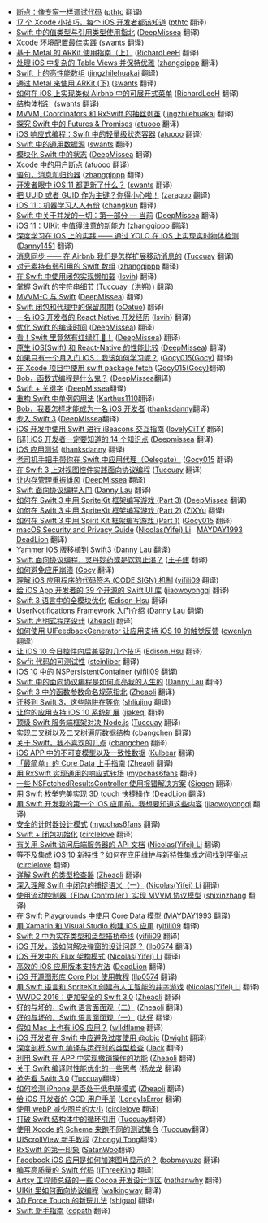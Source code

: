* [断点：像专家一样调试代码](https://juejin.im/post/5a72be42518825733b0f374e) ([pthtc](https://github.com/pthtc) 翻译)
* [17 个 Xcode 小技巧，每个 iOS 开发者都该知道](https://juejin.im/post/5a7198ac51882573505189c8) ([pthtc](https://github.com/pthtc) 翻译)
* [Swift 中的值类型与引用类型使用指北](https://juejin.im/post/5a5c2c046fb9a01cbe654b48) ([DeepMissea](https://github.com/DeepMissea) 翻译)
* [Xcode 环境配置最佳实践](https://juejin.im/post/5a4f120cf265da3e3d48f1f6) ([swants](https://github.com/swants) 翻译)
* [基于 Metal 的 ARKit 使用指南（上）](https://juejin.im/post/5a225ffcf265da432153daa4) ([RichardLeeH](https://github.com/RichardLeeH) 翻译)
* [处理 iOS 中复杂的 Table Views 并保持优雅](https://juejin.im/post/5a078ec3f265da431955c0d5?utm_source=gold-miner&utm_medium=readme&utm_campaign=github) ([zhangqippp](https://github.com/zhangqippp) 翻译)
* [Swift 上的高性能数组](https://juejin.im/post/59e84129f265da43128005ed?utm_source=gold-miner&utm_medium=readme&utm_campaign=github) ([jingzhilehuakai](https://github.com/jingzhilehuakai) 翻译)
* [通过 Metal 来使用 ARKit (下)](https://juejin.im/post/59bb2a99f265da0650750e56?utm_source=gold-miner&utm_medium=readme&utm_campaign=github) ([swants](https://github.com/swants) 翻译)
* [如何在 iOS 上实现类似 Airbnb 中的可展开式菜单](https://juejin.im/post/59acdf2b6fb9a024763806cf?utm_source=gold-miner&utm_medium=readme&utm_campaign=github) ([RichardLeeH](https://github.com/RichardLeeH) 翻译)
* [结构体指针](https://juejin.im/post/59a60cc1f265da249a201ae9?utm_source=gold-miner&utm_medium=readme&utm_campaign=github) ([swants](https://github.com/swants) 翻译)
* [MVVM, Coordinators 和 RxSwift 的抽丝剥茧](https://juejin.im/post/59acf7dcf265da24722fe6a1?utm_source=gold-miner&utm_medium=readme&utm_campaign=github) ([jingzhilehuakai](https://github.com/jingzhilehuakai) 翻译)
* [探究 Swift 中的 Futures & Promises](https://juejin.im/post/59afcf5d51882524434163dd?utm_source=gold-miner&utm_medium=readme&utm_campaign=github) ([atuooo](https://github.com/atuooo) 翻译)
* [iOS 响应式编程：Swift 中的轻量级状态容器](https://juejin.im/post/599652ee6fb9a024903a8d59?utm_source=gold-miner&utm_medium=readme&utm_campaign=github) ([atuooo](https://github.com/atuooo) 翻译)
* [Swift 中的通用数据源](https://juejin.im/post/5990fd7b51882548bc7cabd8?utm_source=gold-miner&utm_medium=readme&utm_campaign=github) ([swants](https://github.com/swants) 翻译)
* [模块化 Swift 中的状态](https://juejin.im/post/597962875188253dda0f05a9?utm_source=gold-miner&utm_medium=readme&utm_campaign=github) ([DeepMissea](https://github.com/DeepMissea) 翻译)
* [Xcode 中的用户断点](https://juejin.im/post/597934335188253dfb7b0db7?utm_source=gold-miner&utm_medium=readme&utm_campaign=github) ([atuooo](https://github.com/atuooo) 翻译)
* [语句，消息和归约器](https://juejin.im/post/596f17366fb9a06bc17c53db?utm_source=gold-miner&utm_medium=readme&utm_campaign=github) ([zhangqippp](https://github.com/zhangqippp) 翻译)
* [开发者眼中 iOS 11 都更新了什么？](https://juejin.im/post/595f1f2c5188250d8a605d69?utm_source=gold-miner&utm_medium=readme&utm_campaign=github) ([swants](https://github.com/swants) 翻译)
* [把 UUID 或者 GUID 作为主键？你得小心啦！](https://juejin.im/post/59561e5b6fb9a06bbf6fdf16?utm_source=gold-miner&utm_medium=readme&utm_campaign=github) ([zaraguo](https://github.com/zaraguo) 翻译)
* [iOS 11：机器学习人人有份](https://juejin.im/post/59533049f265da6c3a54b739?utm_source=gold-miner&utm_medium=readme&utm_campaign=github) ([changkun](https://github.com/changkun) 翻译)
* [Swift 中关于并发的一切：第一部分 — 当前](https://juejin.im/post/5954571af265da6c4c4fc3f8?utm_source=gold-miner&utm_medium=readme&utm_campaign=github) ([DeepMissea](https://github.com/DeepMissea) 翻译)
* [iOS 11：UIKit 中值得注意的新能力](https://juejin.im/post/5944adfffe88c2006a6f6f3a?utm_source=gold-miner&utm_medium=readme&utm_campaign=github) ([zhangqippp](https://github.com/zhangqippp) 翻译)
* [深度学习在 iOS 上的实践 —— 通过 YOLO 在 iOS 上实现实时物体检测](https://juejin.im/post/59433498da2f600067604218?utm_source=gold-miner&utm_medium=readme&utm_campaign=github) ([Danny1451](https://github.com/Danny1451) 翻译)
* [消息同步 —— 在 Airbnb 我们是怎样扩展移动消息的](https://juejin.im/post/593a7647128fe1006acafaf9?utm_source=gold-miner&utm_medium=readme&utm_campaign=github) ([Tuccuay](https://github.com/Tuccuay) 翻译)
* [对元素持有弱引用的 Swift 数组](https://juejin.im/post/5927a34c0ce46300575a81e1?utm_source=gold-miner&utm_medium=readme&utm_campaign=github) ([zhangqippp](https://github.com/zhangqippp) 翻译)
* [在 Swift 中使用闭包实现懒加载](https://juejin.im/post/590a9eeab123db00549776ee/?utm_source=gold-miner&utm_medium=readme&utm_campaign=github) ([lsvih](https://github.com/lsvih)) 翻译)
* [掌握 Swift 的字符串细节](https://juejin.im/post/58f822ff5c497d0058e0e427/?utm_source=gold-miner&utm_medium=readme&utm_campaign=github) ([Tuccuay（洪朔）](https://github.com/Tuccuay)) 翻译)
* [MVVM-C 与 Swift](https://juejin.im/post/58ef16b8da2f60005d180666/?utm_source=gold-miner&utm_medium=readme&utm_campaign=github) ([DeepMissea](https://github.com/DeepMissea)) 翻译)
* [Swift 闭包和代理中的保留周期](https://juejin.im/post/58e4ac5d44d904006d2a9a19/?utm_source=gold-miner&utm_medium=readme&utm_campaign=github) ([oOatuo](http://atuo.xyz/)) 翻译)
* [一名 iOS 开发者的 React Native 开发经历](https://juejin.im/post/58df4c3fa0bb9f0069e2f2bd/?utm_source=gold-miner&utm_medium=readme&utm_campaign=github) ([lsvih](https://github.com/lsvih)) 翻译)
* [优化 Swift 的编译时间](https://juejin.im/post/58df1d75570c35005796966b/?utm_source=gold-miner&utm_medium=readme&utm_campaign=github) ([DeepMissea](https://github.com/DeepMissea)) 翻译)
* [看！Swift 里竟然有红绿灯 🚦！](https://juejin.im/post/58ddbc612f301e0062fed742/?utm_source=gold-miner&utm_medium=readme&utm_campaign=github) ([DeepMissea](https://github.com/DeepMissea)) 翻译)
* [原生 iOS(Swift) 和 React-Native 的性能比较](https://juejin.im/post/58ca6d5f44d90400682a215c/?utm_source=gold-miner&utm_medium=readme&utm_campaign=github) ([DeepMissea](https://github.com/DeepMissea)) 翻译)
* [如果只有一个月入门 iOS：我该如何学习呢？](https://juejin.im/post/58c9f436a22b9d0064187e39/?utm_source=gold-miner&utm_medium=readme&utm_campaign=github) ([Gocy015(Gocy)](https://github.com/Gocy015) 翻译)
* [在 Xcode 项目中使用 swift package fetch](https://juejin.im/post/58c7a4cb1b69e6006bec354c/?utm_source=gold-miner&utm_medium=readme&utm_campaign=github) ([Gocy015(Gocy)](https://github.com/Gocy015)翻译)
* [Bob，函数式编程是什么鬼？](https://juejin.im/post/58c24c35a22b9d00589a56d4/?utm_source=gold-miner&utm_medium=readme&utm_campaign=github) ([DeepMissea](https://github.com/DeepMissea)翻译)
* [Swift + 关键字](https://juejin.im/post/58bf76aaa22b9d0058896bff/?utm_source=gold-miner&utm_medium=readme&utm_campaign=github) ([DeepMissea](https://github.com/DeepMissea)翻译)
* [重构 Swift 中单例的用法](https://gold.xitu.io/entry/58b81150570c3500598fc567/?utm_source=gold-miner&utm_medium=readme&utm_campaign=github) ([Karthus1110](https://github.com/Karthus1110)翻译)
* [Bob，我要怎样才能成为一名 iOS 开发者](https://gold.xitu.io/entry/58b153c38fd9c50063d38068/?utm_source=gold-miner&utm_medium=readme&utm_campaign=github) ([thanksdanny](https://github.com/thanksdanny)翻译)
* [步入 Swift 3](https://gold.xitu.io/entry/58aa701fda2f60006fa9978f/?utm_source=gold-miner&utm_medium=readme&utm_campaign=github) ([DeepMissea](https://github.com/DeepMissea)翻译)
* [iOS 开发中使用 Swift 进行 iBeacons 交互指南](https://gold.xitu.io/entry/58a6f4091b69e6006d275610/?utm_source=gold-miner&utm_medium=readme&utm_campaign=github) ([lovelyCiTY](https://github.com/lovelyCiTY) 翻译)
* [[译] iOS 开发者一定要知道的 14 个知识点](https://gold.xitu.io/entry/58a5727261ff4b006c432a7f/?utm_source=gold-miner&utm_medium=readme&utm_campaign=github) ([Deepmissea](http://deepmissea.blue) 翻译)
* [iOS 应用测试](https://gold.xitu.io/entry/58a16cc161ff4b006b51d882/?utm_source=gold-miner&utm_medium=readme&utm_campaign=github) ([thanksdanny](https://github.com/thanksdanny) 翻译)
* [老司机手把手带你在 Swift 中应用代理（Delegate）](https://gold.xitu.io/entry/58a11b7c61ff4b006b4f7f69/?utm_source=gold-miner&utm_medium=readme&utm_campaign=github) ([Gocy015](https://github.com/Gocy015) 翻译)
* [在 Swift 3 上对视图控件实践面向协议编程](https://gold.xitu.io/entry/589b42692f301e00699b8011/?utm_source=gold-miner&utm_medium=readme&utm_campaign=github) ([Tuccuay](https://github.com/Tuccuay) 翻译)
* [让内存管理重振雄风](https://gold.xitu.io/entry/589afeb78d6d81006c78132a/?utm_source=gold-miner&utm_medium=readme&utm_campaign=github) ([DeepMissea](https://github.com/DeepMissea) 翻译)
* [Swift 面向协议编程入门](https://gold.xitu.io/entry/589439622f301e00693567e5?utm_source=gold-miner&utm_medium=readme&utm_campaign=github) ([Danny Lau](https://github.com/Danny1451) 翻译)
* [如何在 Swift 3 中用 SpriteKit 框架编写游戏 (Part 3)](https://gold.xitu.io/entry/586d359a128fe1006661e361?utm_source=gold-miner&utm_medium=readme&utm_campaign=github) ([DeepMissea](https://github.com/DeepMissea) 翻译)
* [如何在 Swift 3 中用 SpriteKit 框架编写游戏 (Part 2)](https://gold.xitu.io/entry/5860d2e4128fe1006dfbb962?utm_source=gold-miner&utm_medium=readme&utm_campaign=github) ([ZiXYu](https://github.com/ZiXYu) 翻译)
* [如何在 Swift 3 中用 Spirit Kit 框架编写游戏 (Part 1)](https://gold.xitu.io/entry/585b7cc18d6d810065d2905e?utm_source=gold-miner&utm_medium=readme&utm_campaign=github) ([Gocy015](https://github.com/Gocy015) 翻译)
* [macOS Security and Privacy Guide](https://gold.xitu.io/entry/585501e2b123db00656a6947?utm_source=gold-miner&utm_medium=readme&utm_campaign=github) ([Nicolas(Yifei) Li](https://github.com/yifili09)   [MAYDAY1993](https://github.com/MAYDAY1993)   [DeadLion](https://github.com/DeadLion) 翻译)
* [Yammer iOS 版移植到 Swift3](https://gold.xitu.io/entry/5848b88ab123db006601f750?utm_source=gold-miner&utm_medium=readme&utm_campaign=github) ([Danny Lau](https://github.com/Danny1451) 翻译)
* [Swift 面向协议编程，灵丹妙药或是饮鸩止渴？](https://gold.xitu.io/entry/584781e161ff4b006bac77ba?utm_source=gold-miner&utm_medium=readme&utm_campaign=github) ([王子建](https://github.com/Romeo0906) 翻译)
* [如何避免应用崩溃](http://gold.xitu.io/entry/58423231a22b9d006c1959ee?utm_source=gold-miner&utm_medium=readme&utm_campaign=github) ([Gocy](https://github.com/Gocy) 翻译)
* [理解 iOS 应用程序的代码签名 (CODE SIGN) 机制](http://gold.xitu.io/entry/5826ef85570c3500586b241d?utm_source=gold-miner&utm_medium=readme&utm_campaign=github) ([yifili09](https://github.com/yifili09) 翻译)
* [给 iOS App 开发者的 39 个开源的 Swift UI 库](http://gold.xitu.io/entry/58209322570c350060b73588?utm_source=gold-miner&utm_medium=readme&utm_campaign=github) ([jiaowoyongqi](https://github.com/jiaowoyongqi) 翻译)
* [Swift 3 语言中的全模块优化](http://gold.xitu.io/entry/5818b6f52f301e005cf0ef8e?utm_source=gold-miner&utm_medium=readme&utm_campaign=github) ([Edison-Hsu](https://github.com/Edison-Hsu) 翻译)
* [UserNotifications Framework 入门介绍](http://gold.xitu.io/entry/5816a28f128fe10055912398?utm_source=gold-miner&utm_medium=readme&utm_campaign=github) ([Danny Lau](https://github.com/Danny1451) 翻译)
* [Swift 声明式程序设计](http://gold.xitu.io/entry/58105d1e128fe1005feca8dc?utm_source=gold-miner&utm_medium=readme&utm_campaign=github) ([Zheaoli](https://github.com/Zheaoli) 翻译)
* [如何使用 UIFeedbackGenerator 让应用支持 iOS 10 的触觉反馈](http://gold.xitu.io/entry/5810433ac4c9710058a74100?utm_source=gold-miner&utm_medium=readme&utm_campaign=github) ([owenlyn](https://github.com/owenlyn) 翻译)
* [让 iOS 10 今日控件向后兼容的几个技巧](http://gold.xitu.io/entry/580eec1b8ac247005b620267?utm_source=gold-miner&utm_medium=readme&utm_campaign=github) ([Edison.Hsu](https://github.com/edison-hsu) 翻译)
* [Swfit 代码的可测试性](http://gold.xitu.io/entry/58086fe52f301e005c27221f?utm_source=gold-miner&utm_medium=readme&utm_campaign=github) ([steinliber](https://github.com/steinliber) 翻译)
* [iOS 10 中的 NSPersistentContainer](http://gold.xitu.io/entry/580444efa34131005fe77197?utm_source=gold-miner&utm_medium=readme&utm_campaign=github) ([yifili09](https://github.com/yifili09) 翻译)
* [Swift 中的面向协议编程是如何点亮我的人生的](http://gold.xitu.io/entry/58044fc5a22b9d005b4f56b2?utm_source=gold-miner&utm_medium=readme&utm_campaign=github) ([Danny Lau](https://github.com/Danny1451) 翻译)
* [Swift 3 中的函数参数命名规范指北](http://gold.xitu.io/entry/57fa593b2e958a00558b2d17?utm_source=gold-miner&utm_medium=readme&utm_campaign=github) ([Zheaoli](https://github.com/Zheaoli) 翻译)
* [迁移到 Swift 3，这些陷阱在等你](http://gold.xitu.io/entry/57f6fa03816dfa0056a4d782?utm_source=gold-miner&utm_medium=readme&utm_campaign=github) ([shliujing](https://github.com/shliujing) 翻译)
* [让你的应用支持 iOS 10 系统扩展](http://gold.xitu.io/entry/57eb20592e958a005457e038?utm_source=gold-miner&utm_medium=readme&utm_campaign=github) ([jiakeqi](https://github.com/jiakeqi) 翻译)
* [顶级 Swift 服务端框架对决 Node.js](http://gold.xitu.io/entry/57e296af0bd1d000570ee3b4?utm_source=gold-miner&utm_medium=readme&utm_campaign=github) ([Tuccuay](https://github.com/Tuccuay) 翻译)
* [实现二叉树以及二叉树遍历数据结构](http://gold.xitu.io/entry/57cd6b028ac24700645a789c?utm_source=gold-miner&utm_medium=readme&utm_campaign=github) ([cbangchen](https://github.com/cbangchen) 翻译)
* [关于 Swift，我不喜欢的几点](http://gold.xitu.io/entry/57cd6863128fe100697f1fed?utm_source=gold-miner&utm_medium=readme&utm_campaign=github) ([cbangchen](https://github.com/cbangchen) 翻译)
* [iOS APP 中的不可变模型以及一致性数据](http://gold.xitu.io/entry/57caeb8a79bc440063fb7ef0?utm_source=gold-miner&utm_medium=readme&utm_campaign=github) ([Kulbear](https://github.com/kulbear) 翻译)
* [「最简单」的 Core Data 上手指南](http://gold.xitu.io/entry/57c8f62f67f3560057aea07f?utm_source=gold-miner&utm_medium=readme&utm_campaign=github) ([Zheaoli](https://github.com/Zheaoli) 翻译)
* [用 RxSwift 实现通用的响应式转场](http://gold.xitu.io/entry/57c91b355bbb500074df6d19?utm_source=gold-miner&utm_medium=readme&utm_campaign=github) ([mypchas6fans](https://github.com/mypchas6fans) 翻译)
* [一些 NSFetchedResultsController 使用报错解决方案](http://gold.xitu.io/entry/57c796a6128fe1006958becc?utm_source=gold-miner&utm_medium=readme&utm_campaign=github) ([Siegen](https://github.com/siegeout) 翻译)
* [用 Swift 枚举完美实现 3D touch 快捷操作](http://gold.xitu.io/entry/57c6b223efa631005ad6e7d1?utm_source=gold-miner&utm_medium=readme&utm_campaign=github) ([DeadLion](https://github.com/DeadLion) 翻译)
* [用 Swift 开发我的第一个 iOS 应用前，我想要知道这些内容](http://gold.xitu.io/entry/57c66667c4c9710061a57b3f?utm_source=gold-miner&utm_medium=readme&utm_campaign=github) ([jiaowoyongqi](https://github.com/jiaowoyongqi) 翻译)
* [安全的计时器设计模式](http://gold.xitu.io/entry/57b279f0128fe10055cda9fd?utm_source=gold-miner&utm_medium=readme&utm_campaign=github) ([mypchas6fans](https://github.com/mypchas6fans) 翻译)
* [Swift + 闭包初始化](http://gold.xitu.io/entry/57bd72a3a633bd005d49fa32?utm_source=gold-miner&utm_medium=readme&utm_campaign=github) ([circlelove](https://github.com/circlelove) 翻译)
* [有关用 Swift 访问后端服务器的 API 文档](http://gold.xitu.io/entry/57bd2d42efa631005a8ea10a?utm_source=gold-miner&utm_medium=readme&utm_campaign=github) ([Nicolas(Yifei) Li](https://github.com/yifili09) 翻译)
* [等不及集成 iOS 10 新特性？如何在应用维护与新特性集成之间找到平衡点](http://gold.xitu.io/entry/57ad9e0e7db2a200540fe491?utm_source=gold-miner&utm_medium=readme&utm_campaign=github) ([circlelove](https://github.com/circlelove) 翻译)
* [详解 Swift 的类型检查器](http://gold.xitu.io/entry/57a86c25d342d30057701fe1?utm_source=gold-miner&utm_medium=readme&utm_campaign=github) ([Zheaoli](https://github.com/Zheaoli) 翻译)
* [深入理解 Swift 中闭包的捕捉语义（一）](http://gold.xitu.io/entry/57a4b3d37db2a2005a992f67?utm_source=gold-miner&utm_medium=readme&utm_campaign=github) ([Nicolas(Yifei) Li](https://github.com/yifili09) 翻译)
* [使用流动控制器（Flow Controller ）实现 MVVM 协议模型](http://gold.xitu.io/entry/57a037902e958a0066667ff4?utm_source=gold-miner&utm_medium=readme&utm_campaign=github) ([shixinzhang](https://github.com/shixinzhang) 翻译)
* [在 Swift Playgrounds 中使用 Core Data 模型](http://gold.xitu.io/entry/579f1d9a5bbb500064ea3b20?utm_source=gold-miner&utm_medium=readme&utm_campaign=github) ([MAYDAY1993](https://github.com/MAYDAY1993) 翻译)
* [用 Xamarin 和 Visual Studio 构建 iOS 应用](http://gold.xitu.io/entry/579cb8f58ac247005fdb2a8c?utm_source=gold-miner&utm_medium=readme&utm_campaign=github) ([yifili09](https://github.com/yifili09) 翻译)
* [Swift 2 中为实存类型和泛型搭桥牵线](http://gold.xitu.io/entry/579cba75165abd006104d65c?utm_source=gold-miner&utm_medium=readme&utm_campaign=github) ([yifili09](https://github.com/yifili09) 翻译)
* [iOS 开发，该如何解决弹窗的设计问题？](http://gold.xitu.io/entry/5798724da633bd006a6c8652?utm_source=gold-miner&utm_medium=readme&utm_campaign=github) ([llp0574](https://github.com/llp0574) 翻译)
* [iOS 开发中的 Flux 架构模式](http://gold.xitu.io/entry/57972cdcc4c97100542c2ed4?utm_source=gold-miner&utm_medium=readme&utm_campaign=github) ([Nicolas(Yifei) Li](https://github.com/yifili09) 翻译)
* [高效的 iOS 应用版本支持方法](https://gold.xitu.io/entry/57957d892e958a006514bdbb?utm_source=gold-miner&utm_medium=readme&utm_campaign=github) ([DeadLion](https://github.com/DeadLion) 翻译)
* [iOS 开源图形库 Core Plot 使用教程](http://gold.xitu.io/entry/578f393ad342d30058e54bc0?utm_source=gold-miner&utm_medium=readme&utm_campaign=github) ([llp0574](https://github.com/llp0574) 翻译)
* [用 Swift 语言和 SpriteKit 创建有人工智能的井字游戏](http://gold.xitu.io/entry/578ef0bb8ac2470060b3da76?utm_source=gold-miner&utm_medium=readme&utm_campaign=github) ([Nicolas(Yifei) Li](https://github.com/yifili09) 翻译)
* [WWDC 2016：更加安全的 Swift 3.0](http://gold.xitu.io/entry/5788f7467db2a2005ce4f4fe?utm_source=gold-miner&utm_medium=readme&utm_campaign=github) ([Zheaoli](https://github.com/Zheaoli) 翻译)
* [好的与坏的，Swift 语言面面观（二）](http://gold.xitu.io/entry/578dc9db79bc44005ff580d4?utm_source=gold-miner&utm_medium=readme&utm_campaign=github) ([Zheaoli](https://github.com/Zheaoli) 翻译)
* [好的与坏的，Swift 语言面面观（一）](http://gold.xitu.io/entry/578c647a6be3ff006ce49e91?utm_source=gold-miner&utm_medium=readme&utm_campaign=github) ([达仔](https://github.com/zhangjd) 翻译)
* [假如 Mac 上也有 iOS 应用？](http://gold.xitu.io/entry/577b87d27db2a20054e47ecc?utm_source=gold-miner&utm_medium=readme&utm_campaign=github) ([wildflame](https://github.com/wildflame) 翻译)
* [iOS 开发者在 Swift 中应避免过度使用 @objc](https://gold.xitu.io/entry/57712f605bbb50005970dc0e?utm_source=gold-miner&utm_medium=readme&utm_campaign=github) ([Dwight](https://github.com/ldhlfzysys) 翻译)
* [深度剖析 Swift 编译与运行时的类型检查](http://gold.xitu.io/entry/5767a62a80dda4005f9e97ca?utm_source=gold-miner&utm_medium=readme&utm_campaign=github) ([Jack](https://github.com/Jack-Kingdom) 翻译)
* [利用 Swift 在 APP 中实现撤销操作的功能](http://gold.xitu.io/entry/575fab19207703006bea9d27?utm_source=gold-miner&utm_medium=readme&utm_campaign=github) ([Zheaoli](https://github.com/Zheaoli) 翻译)
* [关于 Swift 编译时性能优化的一些思考](http://gold.xitu.io/entry/5757f29279bc440061f5822c?utm_source=gold-miner&utm_medium=readme&utm_campaign=github) ([杨龙龙](https://github.com/yllziv) 翻译)
* [抢先看 Swift 3.0](http://gold.xitu.io/entry/57558db97db2a2006995ed53?utm_source=gold-miner&utm_medium=readme&utm_campaign=github) ([Tuccuay](https://github.com/Tuccuay)翻译）
* [如何检测 iPhone 是否处于低电量模式](http://gold.xitu.io/entry/574ff27d7db2a20055c7aec3?utm_source=gold-miner&utm_medium=readme&utm_campaign=github) ([Zheaoli](https://github.com/Zheaoli) 翻译)
* [给 iOS 开发者的 GCD 用户手册](http://gold.xitu.io/entry/574e544971cfe4006bffa552?utm_source=gold-miner&utm_medium=readme&utm_campaign=github) ([LoneyIsError](https://github.com/LoneyIsError) 翻译)
* [使用 webP 减少图片的大小](http://gold.xitu.io/entry/57383657c4c97100601212d5?utm_source=gold-miner&utm_medium=readme&utm_campaign=github) ([circlelove](https://github.com/circlelove) 翻译)
* [打破 Swift 结构体中的循环引用](http://gold.xitu.io/entry/572acc852e958a0069518605?utm_source=gold-miner&utm_medium=readme&utm_campaign=github) ([Tuccuay](https://github.com/Tuccuay)翻译）
* [使用 Xcode 的 Scheme 来跑不同的测试集合](http://gold.xitu.io/entry/5723223f71cfe400575f4528?utm_source=gold-miner&utm_medium=readme&utm_campaign=github) ([Tuccuay](https://github.com/Tuccuay)翻译）
* [UIScrollView 新手教程](http://gold.xitu.io/entry/570c71a81ea4930068dcbc5e?utm_source=gold-miner&utm_medium=readme&utm_campaign=github) ([Zhongyi Tong](https://github.com/geeeeeeeeek)翻译）
* [RxSwift 的第一印象](http://gold.xitu.io/entry/56d5528a1532bc004c6e913a?utm_source=gold-miner&utm_medium=readme&utm_campaign=github) ([SatanWoo](https://github.com/SatanWoo)翻译）
* [Facebook iOS 应用是如何加速图片显示的？](http://gold.xitu.io/entry/56de9bc7731956005e1b5b2e?utm_source=gold-miner&utm_medium=readme&utm_campaign=github) ([bobmayuze](https://github.com/bobmayuze) 翻译)
* [编写高质量的 Swift 代码](http://gold.xitu.io/entry/56b60c97816dfa005ae0c0d4?utm_source=gold-miner&utm_medium=readme&utm_campaign=github) ([iThreeKing](https://github.com/iThreeKing) 翻译)
* [Artsy 工程师总结的一些 Cocoa 开发设计误区](http://gold.xitu.io/entry/56cbd1338ac2470053b55ce5?utm_source=gold-miner&utm_medium=readme&utm_campaign=github) ([nathanwhy](https://github.com/nathanwhy) 翻译)
* [UIKit 里如何面向协议编程](https://github.com/xitu/gold-miner/blob/master/TODO/ios-9-tutorial-series-protocol-oriented-programming-with-uikit.md) ([walkingway](https://github.com/walkingway) 翻译)
* [3D Force Touch 的新玩儿法](http://gold.xitu.io/entry/56cbd3ec1532bc00535cb0e9?utm_source=gold-miner&utm_medium=readme&utm_campaign=github) ([shiguol](https://github.com/shiguol) 翻译)
* [Swift 新手指南](http://gold.xitu.io/entry/56cbd7e3128fe10058092760?utm_source=gold-miner&utm_medium=readme&utm_campaign=github) ([cdpath](https://github.com/cdpath) 翻译)
